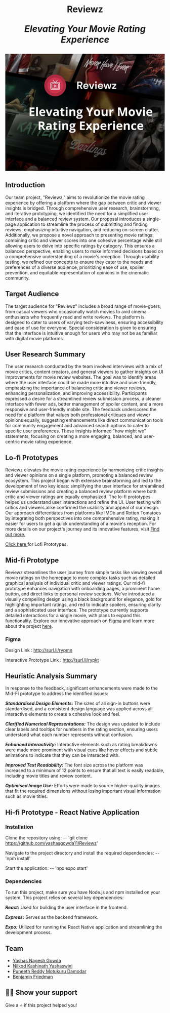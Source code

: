 <h1 align="center">Reviewz
<p align="center"><i>Elevating Your Movie Rating Experience</i></p></h1>

<p align="center"><a href="https://github.com/yashasgowda11/Reviewz"><img src="https://github.com/yashasgowda11/Reviewz/blob/main/Logo.png"/></a></p>

## Introduction

Our team project, "Reviewz," aims to revolutionize the movie rating experience by offering a platform where the gap between critic and viewer insights is bridged. Through comprehensive user research, brainstorming, and iterative prototyping, we identified the need for a simplified user interface and a balanced review system. Our proposal introduces a single-page application to streamline the process of submitting and finding reviews, emphasizing intuitive navigation, and reducing on-screen clutter. Additionally, we propose a novel approach to presenting movie ratings: combining critic and viewer scores into one cohesive percentage while still allowing users to delve into specific ratings by category. This ensures a balanced perspective, enabling users to make informed decisions based on a comprehensive understanding of a movie's reception. Through usability testing, we refined our concepts to ensure they cater to the needs and preferences of a diverse audience, prioritizing ease of use, spoiler prevention, and equitable representation of opinions in the cinematic community.

## Target Audience

The target audience for "Reviewz" includes a broad range of movie-goers, from casual viewers who occasionally watch movies to avid cinema enthusiasts who frequently read and write reviews. The platform is designed to cater to users of varying tech-savviness, ensuring accessibility and ease of use for everyone. Special consideration is given to ensuring that the interface is intuitive enough for users who may not be as familiar with digital movie platforms.


## User Research Summary

The user research conducted by the team involved interviews with a mix of movie critics, content creators, and general viewers to gather insights on UI improvements for movie review websites. The goal was to identify areas where the user interface could be made more intuitive and user-friendly, emphasizing the importance of balancing critic and viewer reviews, enhancing personalization, and improving accessibility. Participants expressed a desire for a streamlined review submission process, a cleaner interface with fewer ads, better management of spoiler content, and a more responsive and user-friendly mobile site. The feedback underscored the need for a platform that values both professional critiques and viewer opinions equally, suggesting enhancements like direct communication tools for community engagement and advanced search options to cater to specific user preferences. These insights informed "how might we" statements, focusing on creating a more engaging, balanced, and user-centric movie rating experience. 

## Lo-fi Prototypes

Reviewz elevates the movie rating experience by harmonizing critic insights and viewer opinions on a single platform, promoting a balanced review ecosystem. This project began with extensive brainstorming and led to the development of two key ideas: simplifying the user interface for streamlined review submissions and creating a balanced review platform where both critic and viewer ratings are equally emphasized. The lo-fi prototypes helped us understand user interactions and refine the UI. User testing with critics and viewers alike confirmed the usability and appeal of our design. Our approach differentiates from platforms like IMDb and Rotten Tomatoes by integrating both perspectives into one comprehensive rating, making it easier for users to get a quick understanding of a movie's reception. For more details on our project's journey and its innovative features, visit <a href="https://github.com/yashasgowda11/Reviewz/blob/main/P3_lofiPrototype.pdf">Find out more.</a>

<a href="https://github.com/yashasgowda11/Reviewz/tree/main/Prototypes">Click here </a>for Lofi Prototypes.

## Mid-fi Prototype

Reviewz streamlines the user journey from simple tasks like viewing overall movie ratings on the homepage to more complex tasks such as detailed graphical analysis of individual critic and viewer ratings. Our mid-fi prototype enhances navigation with onboarding pages, a prominent home button, and direct links to personal review sections. We've introduced a visually compelling design using a black background for elegance, gold for highlighting important ratings, and red to indicate spoilers, ensuring clarity and a sophisticated user interface. The prototype currently supports detailed interactions for a single movie, with plans to expand this functionality. Explore our innovative approach on <a href="http://surl.li/rypkt">Figma</a> and learn more about the project <a href="https://github.com/yashasgowda11/Reviewz/blob/main/P3_MidFiPrototype.pdf">here</a>.

### Figma

Design Link : http://surl.li/rypmn

Interactive Prototype Link : http://surl.li/rypkt

## Heuristic Analysis Summary 

In response to the feedback, significant enhancements were made to the Mid-Fi prototype to address the identified issues:
 
**_Standardised Design Elements:_** The sizes of all sign-in buttons were standardised, and a consistent design language was applied across all interactive elements to create a cohesive look and feel.

**_Clarified Numerical Representations:_** The design was updated to include clear labels and tooltips for numbers in the rating section, ensuring users understand what each number represents without confusion.

**_Enhanced Interactivity:_** Interactive elements such as rating breakdowns were made more prominent with visual cues like hover effects and subtle animations to indicate that they can be interacted with.

**_Improved Text Readability:_** The font size across the platform was increased to a minimum of 12 points to ensure that all text is easily readable, including movie titles and review content.

**_Optimised Image Use:_** Efforts were made to source higher-quality images that fit the required dimensions without losing important visual information such as movie titles.

## Hi-fi Prototype - React Native Application
### Installation

Clone the repository using:
-- 'git clone https://github.com/yashasgowda11/Reviewz'

Navigate to the project directory and install the required dependencies:
-- 'npm install'

Start the application:
-- 'npx expo start'

### Dependencies

To run this project, make sure you have Node.js and npm installed on your system. This project relies on several key dependencies:

_**React:**_ Used for building the user interface in the frontend.

_**Express:**_ Serves as the backend framework.

_**Expo:**_ Utilized for running the React Native application and streamlining the development process.


## Team

- <a href="https://github.com/yashasgowda11">Yashas Nagesh Gowda</a>
- <a href="https://github.com/nkyashaswini">Nilkod Kashinath Yashaswini</a>
- <a href="https://github.com/MDPuneethReddy">Puneeth Reddy Motukuru Damodar</a>
- <a href="https://github.com/benjaminfriedman1">Benjamin Friedman</a>

## :man_astronaut: Show your support

Give a ⭐️ if this project helped you!
